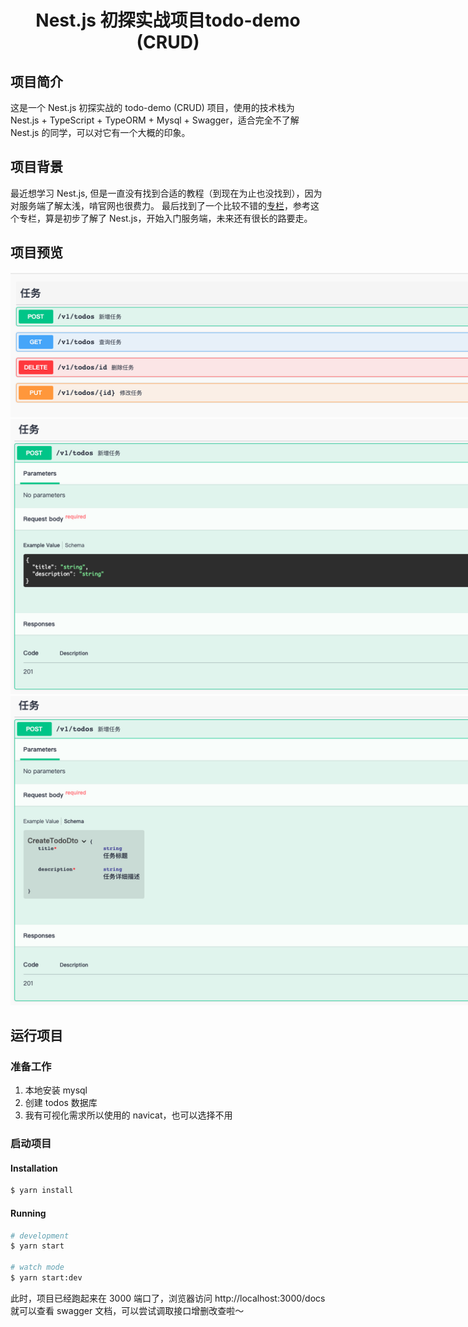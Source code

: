<h1 align="center">
  Nest.js 初探实战项目todo-demo (CRUD)
</h1>

## 项目简介
这是一个 Nest.js 初探实战的 todo-demo (CRUD) 项目，使用的技术栈为 Nest.js + TypeScript + TypeORM + Mysql + Swagger，适合完全不了解 Nest.js 的同学，可以对它有一个大概的印象。

## 项目背景
最近想学习 Nest.js, 但是一直没有找到合适的教程（到现在为止也没找到），因为对服务端了解太浅，啃官网也很费力。
最后找到了一个比较不错的<a href="https://note.buging.cn/nest/1-1.html">专栏</a>，参考这个专栏，算是初步了解了 Nest.js，开始入门服务端，未来还有很长的路要走。

## 项目预览
<img src="./imgs/1.png" style="max-width: 1000px;"><br/>
<img src="./imgs/2.png" style="max-width: 1000px;"><br/>
<img src="./imgs/3.png" style="max-width: 1000px;"><br/>

## 运行项目

### 准备工作

1. 本地安装 mysql
2. 创建 todos 数据库
3. 我有可视化需求所以使用的 navicat，也可以选择不用

### 启动项目

#### Installation

```bash
$ yarn install
```

#### Running

```bash
# development
$ yarn start

# watch mode
$ yarn start:dev
```

此时，项目已经跑起来在 3000 端口了，浏览器访问 http://localhost:3000/docs 就可以查看 swagger 文档，可以尝试调取接口增删改查啦～